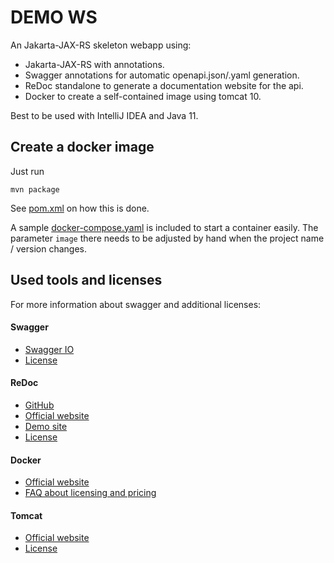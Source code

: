 # DEMO WS

An Jakarta-JAX-RS skeleton webapp using:

* Jakarta-JAX-RS with annotations.
* Swagger annotations for automatic openapi.json/.yaml generation.
* ReDoc standalone to generate a documentation website for the api.
* Docker to create a self-contained image using tomcat 10.

Best to be used with IntelliJ IDEA and Java 11.

## Create a docker image

Just run

```shell
mvn package
```

See [pom.xml](pom.xml) on how this is done.

A sample [docker-compose.yaml](docker/docker-compose.yaml) is included to start a container easily. The
parameter `image` there needs to be adjusted by hand when the project name / version changes.

## Used tools and licenses

For more information about swagger and additional licenses:

#### Swagger

* [Swagger IO](https://swagger.io/)
* [License](https://swagger.io/license/)

#### ReDoc

* [GitHub](https://github.com/Redocly)
* [Official website](https://redocly.com/redoc)
* [Demo site](https://redocly.github.io/redoc/)
* [License](https://github.com/Redocly/redoc/blob/master/LICENSE)

#### Docker

* [Official website](https://www.docker.com/)
* [FAQ about licensing and pricing](https://www.docker.com/pricing/faq/)

#### Tomcat

* [Official website](https://tomcat.apache.org/)
* [License](https://tomcat.apache.org/legal.html)